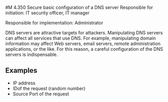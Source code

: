 #M 4.350 Secure basic configuration of a DNS server
Responsible for initiation: IT security officer, IT manager

Responsible for implementation: Administrator

DNS servers are attractive targets for attackers. Manipulating DNS servers can affect all services that use DNS. For example, manipulating domain information may affect Web servers, email servers, remote administration applications, or the like. For this reason, a careful configuration of the DNS servers is indispensable.



## Examples 
* IP address
* IDof the request (random number)
* Source Port of the request




